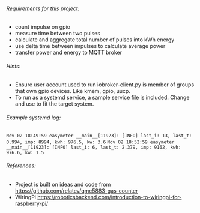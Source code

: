 ###### Requirements for this project:
* count impulse on gpio 
* measure time between two pulses 
* calculate and aggregate total number of pulses into kWh energy 
* use delta time between impulses to calculate average power
* transfer power and energy to MQTT broker

###### Hints:
* Ensure user account used to run iobroker-client.py is member of groups that own gpio devices. Like kmem, gpio, uucp.
* To run as a systemd service, a sample service file is included. Change and use to fit the target system.

###### Example systemd log:
`Nov 02 18:49:59 easymeter __main__[11923]: [INFO] last_i: 13, last_t: 0.994, imp: 8994, kwh: 976.5, kw: 3.6`
`Nov 02 18:52:59 easymeter __main__[11923]: [INFO] last_i: 6, last_t: 2.379, imp: 9162, kwh: 976.6, kw: 1.5`

###### References:
* Project is built on ideas and code from https://github.com/relatev/qmc5883-gas-counter 
* WiringPi https://roboticsbackend.com/introduction-to-wiringpi-for-raspberry-pi/